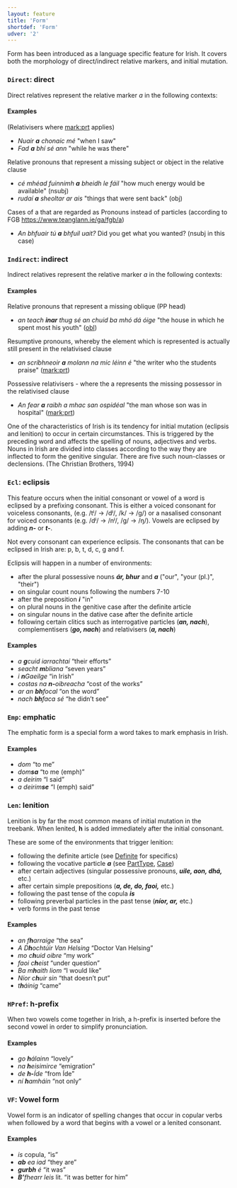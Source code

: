 ```yaml
---
layout: feature
title: 'Form'
shortdef: 'Form'
udver: '2'
---
```

Form has been introduced as a language specific feature for Irish. It covers both the morphology of direct/indirect relative markers, and initial mutation. 


### <a name="Direct">`Direct`</a>: direct

Direct relatives represent the relative marker _a_ in the following contexts:

#### Examples
(Relativisers where [mark:prt]() applies)
* _Nuair <b>a</b> chonaic mé_ "when I saw"
* _Fad <b>a</b> bhí sé ann_ "while he was there"


Relative pronouns that represent a missing subject or object in the relative clause

* _cé mhéad fuinnimh <b>a</b> bheidh le fáil_ "how much energy would be available"   (nsubj)
* _rudaí <b>a</b> sheoltar ar ais_ "things that were sent back"  (obj)

Cases of a that are regarded as Pronouns instead of particles (according to FGB https://www.teanglann.ie/ga/fgb/a)
* _An bhfuair tú <b>a</b> bhfuil uait?_ Did you get what you wanted?  (nsubj in this case)


### <a name="Indirect">`Indirect`</a>: indirect

Indirect relatives represent the relative marker _a_ in the following contexts:

#### Examples
Relative pronouns that represent a missing oblique (PP head)
* _an teach <b>inar</b> thug sé an chuid ba mhó dá óige_ "the house in which he spent most his youth"  ([obl]())

Resumptive pronouns, whereby the element which is represented is actually still present in the relativised clause
* _an scríbhneoir <b>a</b> molann na mic léinn é_ "the writer who the students praise"  ([mark:prt]())

Possessive relativisers - where the a represents the missing possessor in the relativised clause
* _An fear <b>a</b> raibh a mhac san ospidéal_ "the man whose son was in hospital"  ([mark:prt]())






One of the characteristics of Irish is its tendency for initial mutation (eclipsis and lenition) to occur in certain circumstances. This is triggered by the preceding word and affects the spelling of nouns, adjectives and verbs. Nouns in Irish are divided into classes according to the way they are inflected to form the genitive singular. There are five such noun-classes or declensions. (The Christian Brothers, 1994)

### <a name="Ecl">`Ecl`</a>: eclipsis

This feature occurs when the initial consonant or vowel of a word is eclipsed by a prefixing consonant. This is either a voiced consonant for voiceless consonants, (e.g. /tʲ/ → /dʲ/, /k/ → /g/) or a nasalised consonant for voiced consonants (e.g. /dʲ/ → /nʲ/, /g/ → /ŋ/). Vowels are eclipsed by adding _<b>n-</b>_ or _<b>t-</b>_.

Not every consonant can experience eclipsis. The consonants that can be eclipsed in Irish are: p, b, t, d, c, g and f.

Eclipsis will happen in a number of environments:

* after the plural possessive nouns _<b>ár, bhur</b>_ and _<b>a</b>_ ("our", "your (pl.)", "their")
* on singular count nouns following the numbers 7-10
* after the preposition _<b>i</b>_ "in"
* on plural nouns in the genitive case after the definite article
* on singular nouns in the dative case after the definite article
* following certain clitics such as interrogative particles (_<b>an, nach</b>_), complementisers (_<b>go, nach</b>_) and relativisers (_<b>a, nach</b>_)

#### Examples

* _a <b>g</b>cuid iarrachtaí_ “their efforts”
* _seacht <b>m</b>bliana_ “seven years”
* _i <b>n</b>Gaeilge_ “in Irish”
* _costas na <b>n-</b>oibreacha_ “cost of the works”
* _ar an <b>bh</b>focal_ “on the word”
* _nach <b>bh</b>faca sé_ “he didn’t see”

### <a name="Emp">`Emp`</a>: emphatic

The emphatic form is a special form a word takes to mark emphasis in Irish.

#### Examples

* _dom_ “to me”
* _dom<b>sa</b>_ “to me (emph)”
* _a deirim_ “I said”
* _a deirim<b>se</b>_ “I (emph) said”

### <a name="Len">`Len`</a>: lenition

Lenition is by far the most common means of initial mutation in the treebank. When lenited, <b>h</b> is added immediately after the initial consonant.

These are some of the environments that trigger lenition:

* following the definite article (see [Definite]() for specifics)
* following the vocative particle _<b>a</b>_ (see [PartType](), [Case]())
* after certain adjectives (singular possessive pronouns, _<b>uile, aon, dhá,</b>_ etc.)
* after certain simple prepositions (_<b>a,  de, do, faoi,</b>_ etc.)
* following the past tense of the copula _<b>is</b>_
* following preverbal particles in the past tense (_<b>níor, ar,</b>_ etc.)
* verb forms in the past tense

#### Examples

* _an f<b>h</b>arraige_ “the sea”
* _A D<b>h</b>ochtúir Van Helsing_ “Doctor Van Helsing”
* _mo c<b>h</b>uid oibre_ “my work”
* _faoi c<b>h</b>eist_ “under question”
* _Ba m<b>h</b>aith liom_ “I would like”
* _Níor c<b>h</b>uir sin_ “that doesn’t put”
* _t<b>h</b>áinig_ “came”

### <a name="HPref">`HPref`</a>: h-prefix

When two vowels come together in Irish, a h-prefix is inserted before the second vowel in order to simplify pronunciation.

#### Examples

* _go <b>h</b>álainn_ “lovely”
* _na <b>h</b>eisimirce_ “emigration”
* _de <b>h-</b>Íde_ “from Íde”
* _ní <b>h</b>amháin_ “not only”

### <a name="VF">`VF`</a>: Vowel form

Vowel form is an indicator of spelling changes that occur in copular verbs when followed by a word that begins with a vowel or a lenited consonant.

#### Examples

* _is_ copula, “is”
* _<b>ab</b> ea iad_ “they are”
* _<b>gurbh</b> é_ “it was”
* _<b>B’</b>fhearr leis_ lit. “it was better for him”
<!-- Interlanguage links updated Po lis 14 15:34:46 CET 2022 -->
